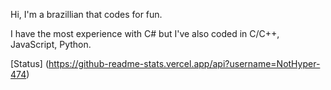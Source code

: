 Hi, I'm a brazillian that codes for fun.

I have the most experience with C# but I've also coded in C/C++, JavaScript, Python.

[Status]
(https://github-readme-stats.vercel.app/api?username=NotHyper-474)

<!---
NotHyper-474/NotHyper-474 is a ✨ special ✨ repository because its `README.md` (this file) appears on your GitHub profile.
You can click the Preview link to take a look at your changes.
--->
